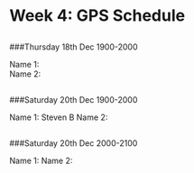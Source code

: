 # Week 4: GPS Schedule
##

###Thursday 18th Dec 1900-2000

Name 1:  
Name 2:  

##

###Saturday 20th Dec 1900-2000

Name 1:  Steven B
Name 2:  

##


###Saturday 20th Dec 2000-2100

Name 1:
Name 2:  

##

